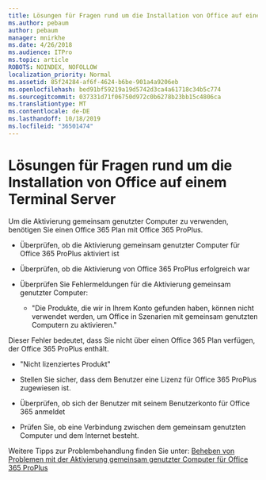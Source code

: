 ```yaml
---
title: Lösungen für Fragen rund um die Installation von Office auf einem Terminal Server
ms.author: pebaum
author: pebaum
manager: mnirkhe
ms.date: 4/26/2018
ms.audience: ITPro
ms.topic: article
ROBOTS: NOINDEX, NOFOLLOW
localization_priority: Normal
ms.assetid: 85f24284-af6f-4624-b6be-901a4a9206eb
ms.openlocfilehash: bed91bf59219a19d5742d3ca4a61718c34b5c774
ms.sourcegitcommit: 037331d71f06750d972c0b6278b23bb15c4806ca
ms.translationtype: MT
ms.contentlocale: de-DE
ms.lasthandoff: 10/18/2019
ms.locfileid: "36501474"
---
```

# <a name="solutions-for-issues-around-installing-office-on-a-terminal-server"></a>Lösungen für Fragen rund um die Installation von Office auf einem Terminal Server

Um die Aktivierung gemeinsam genutzter Computer zu verwenden, benötigen Sie einen Office 365 Plan mit Office 365 ProPlus.
  
- Überprüfen, ob die Aktivierung gemeinsam genutzter Computer für Office 365 ProPlus aktiviert ist
    
- Überprüfen, ob die Aktivierung von Office 365 ProPlus erfolgreich war
    
- Überprüfen Sie Fehlermeldungen für die Aktivierung gemeinsam genutzter Computer:
    
  - "Die Produkte, die wir in Ihrem Konto gefunden haben, können nicht verwendet werden, um Office in Szenarien mit gemeinsam genutzten Computern zu aktivieren."
  
Dieser Fehler bedeutet, dass Sie nicht über einen Office 365 Plan verfügen, der Office 365 ProPlus enthält.
    
  - "Nicht lizenziertes Produkt"
    
  - Stellen Sie sicher, dass dem Benutzer eine Lizenz für Office 365 ProPlus zugewiesen ist.
    
  - Überprüfen, ob sich der Benutzer mit seinem Benutzerkonto für Office 365 anmeldet
    
  - Prüfen Sie, ob eine Verbindung zwischen dem gemeinsam genutzten Computer und dem Internet besteht.
    
Weitere Tipps zur Problembehandlung finden Sie unter: [Beheben von Problemen mit der Aktivierung gemeinsam genutzter Computer für Office 365 ProPlus](https://docs.microsoft.com/DeployOffice/troubleshoot-issues-with-shared-computer-activation-for-office-365-proplus)
  

